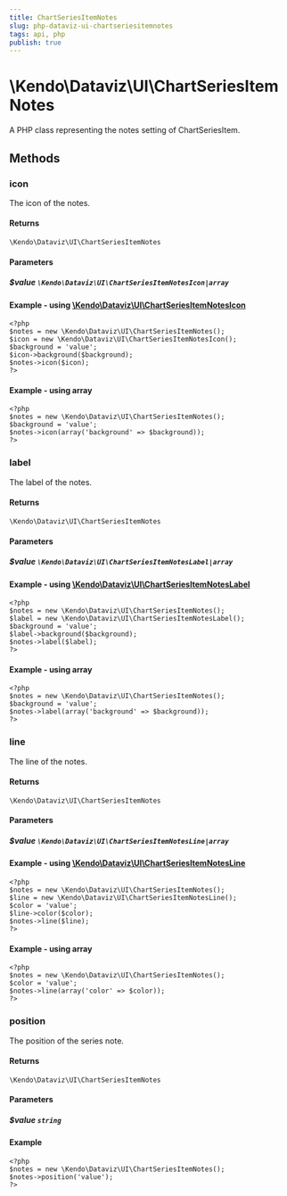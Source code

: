 ```yaml
---
title: ChartSeriesItemNotes
slug: php-dataviz-ui-chartseriesitemnotes
tags: api, php
publish: true
---
```


# \Kendo\Dataviz\UI\ChartSeriesItemNotes

A PHP class representing the notes setting of ChartSeriesItem.


## Methods

### icon

The icon of the notes.

#### Returns
`\Kendo\Dataviz\UI\ChartSeriesItemNotes`

#### Parameters

##### $value `\Kendo\Dataviz\UI\ChartSeriesItemNotesIcon|array`


#### Example - using [\Kendo\Dataviz\UI\ChartSeriesItemNotesIcon](/kendo-ui/api/wrappers/php/Kendo/Dataviz/UI/ChartSeriesItemNotesIcon)
    <?php
    $notes = new \Kendo\Dataviz\UI\ChartSeriesItemNotes();
    $icon = new \Kendo\Dataviz\UI\ChartSeriesItemNotesIcon();
    $background = 'value';
    $icon->background($background);
    $notes->icon($icon);
    ?>

#### Example - using array

    <?php
    $notes = new \Kendo\Dataviz\UI\ChartSeriesItemNotes();
    $background = 'value';
    $notes->icon(array('background' => $background));
    ?>

### label

The label of the notes.

#### Returns
`\Kendo\Dataviz\UI\ChartSeriesItemNotes`

#### Parameters

##### $value `\Kendo\Dataviz\UI\ChartSeriesItemNotesLabel|array`


#### Example - using [\Kendo\Dataviz\UI\ChartSeriesItemNotesLabel](/kendo-ui/api/wrappers/php/Kendo/Dataviz/UI/ChartSeriesItemNotesLabel)
    <?php
    $notes = new \Kendo\Dataviz\UI\ChartSeriesItemNotes();
    $label = new \Kendo\Dataviz\UI\ChartSeriesItemNotesLabel();
    $background = 'value';
    $label->background($background);
    $notes->label($label);
    ?>

#### Example - using array

    <?php
    $notes = new \Kendo\Dataviz\UI\ChartSeriesItemNotes();
    $background = 'value';
    $notes->label(array('background' => $background));
    ?>

### line

The line of the notes.

#### Returns
`\Kendo\Dataviz\UI\ChartSeriesItemNotes`

#### Parameters

##### $value `\Kendo\Dataviz\UI\ChartSeriesItemNotesLine|array`


#### Example - using [\Kendo\Dataviz\UI\ChartSeriesItemNotesLine](/kendo-ui/api/wrappers/php/Kendo/Dataviz/UI/ChartSeriesItemNotesLine)
    <?php
    $notes = new \Kendo\Dataviz\UI\ChartSeriesItemNotes();
    $line = new \Kendo\Dataviz\UI\ChartSeriesItemNotesLine();
    $color = 'value';
    $line->color($color);
    $notes->line($line);
    ?>

#### Example - using array

    <?php
    $notes = new \Kendo\Dataviz\UI\ChartSeriesItemNotes();
    $color = 'value';
    $notes->line(array('color' => $color));
    ?>

### position
The position of the series note.

#### Returns
`\Kendo\Dataviz\UI\ChartSeriesItemNotes`

#### Parameters

##### $value `string`



#### Example 
    <?php
    $notes = new \Kendo\Dataviz\UI\ChartSeriesItemNotes();
    $notes->position('value');
    ?>


